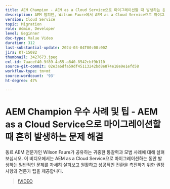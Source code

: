 ```yaml
---
title: AEM Champion - AEM as a Cloud Service으로 마이그레이션할 때 발생하는 문제 해결
description: AEM 챔피언, Wilson Faure에서 AEM as a Cloud Service으로 마이그레이션할 때 일반적인 문제를 해결하는 데 필요한 전문가의 조언을 얻으십시오.
version: Cloud Service
topic: Migration
role: Admin, Developer
level: Beginner
doc-type: Value Video
duration: 312
last-substantial-update: 2024-03-04T00:00:00Z
jira: KT-15082
thumbnail: 3427673.jpeg
exl-id: 7aacef40-9f89-4a55-a840-8542cbf9b110
source-git-commit: 02e3a6dfa59df45113242bd8e874e18e9e1efd58
workflow-type: tm+mt
source-wordcount: '93'
ht-degree: 47%

---
```


# AEM Champion 우수 사례 및 팁 - AEM as a Cloud Service으로 마이그레이션할 때 흔히 발생하는 문제 해결

동료 AEM 전문가인 Wilson Faure가 공유하는 귀중한 통찰력과 모범 사례에 대해 살펴보십시오. 이 비디오에서는 AEM as a Cloud Service으로 마이그레이션하는 동안 발생하는 일반적인 문제를 자세히 살펴보고 원활하고 성공적인 전환을 촉진하기 위한 권장 사항과 전문가 팁을 제공합니다.

>[!VIDEO](https://video.tv.adobe.com/v/3427673/?learn=on)
